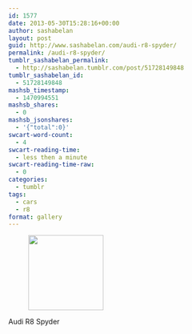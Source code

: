 ```yaml
---
id: 1577
date: 2013-05-30T15:28:16+00:00
author: sashabelan
layout: post
guid: http://www.sashabelan.com/audi-r8-spyder/
permalink: /audi-r8-spyder/
tumblr_sashabelan_permalink:
  - http://sashabelan.tumblr.com/post/51728149848
tumblr_sashabelan_id:
  - 51728149848
mashsb_timestamp:
  - 1470994551
mashsb_shares:
  - 0
mashsb_jsonshares:
  - '{"total":0}'
swcart-word-count:
  - 4
swcart-reading-time:
  - less then a minute
swcart-reading-time-raw:
  - 0
categories:
  - tumblr
tags:
  - cars
  - r8
format: gallery
---
```

<div id='gallery-399' class='gallery galleryid-1577 gallery-columns-3 gallery-size-thumbnail'>
  <figure class='gallery-item'> 
  
  <div class='gallery-icon landscape'>
    <a href='http://www.sashabelan.ru/audi-r8-spyder/attachment/1578/'><img width="150" height="150" src="http://www.sashabelan.ru/wp-content/uploads/2013/05/tumblr_mnmaz4ULZA1qarj97o1_500-150x150.jpg" class="attachment-thumbnail size-thumbnail" alt="" /></a>
  </div></figure>
</div>

Audi R8 Spyder